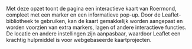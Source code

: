 Met deze opzet toont de pagina een interactieve kaart van Roermond, compleet met een marker en een informatieve pop-up. Door de Leaflet-bibliotheek te gebruiken, kan de kaart gemakkelijk worden aangepast en worden voorzien van extra markers, lagen of andere interactieve functies. De locatie en andere instellingen zijn aanpasbaar, waardoor Leaflet een krachtig hulpmiddel is voor webgebaseerde kaartprojecten.
